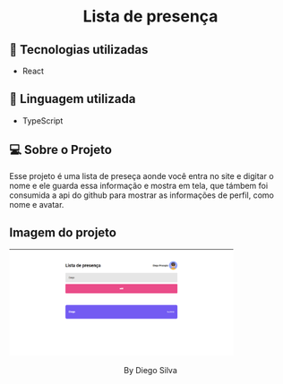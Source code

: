 <h1 align="center"> Lista de presença </h1>

## 🚀 Tecnologias utilizadas

- React

## 🚀 Linguagem utilizada

- TypeScript

## 💻 Sobre o Projeto

 Esse projeto é uma lista de preseça aonde você entra no site e digitar o nome e ele guarda essa informação e mostra em tela, que támbem foi consumida a api do github para mostrar as informações de perfil, como nome e avatar.

 ## Imagem do projeto

<img alt="Image do projeto" title="Desktop" src="./assets-readme/image-1.png" width="400px" />
<br>

 <p align="center">By Diego Silva<p>   
